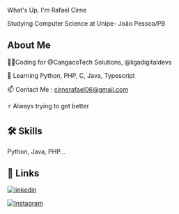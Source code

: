 
What's Up, I'm Rafael Cirne

Studying Computer Science at Unipe- João Pessoa/PB


## About Me
👩‍💻Coding for @CangacoTech Solutions, @ligadigitaldevs

🧠 Learning Python, PHP, C, Java, Typescript 


📫 Contact Me : cirnerafael06@gmail.com

⚡️ Always trying to get better


## 🛠 Skills
Python, Java, PHP...


## 🔗 Links
  
[![linkedin](https://img.shields.io/badge/linkedin-0A66C2?style=for-the-badge&logo=linkedin&logoColor=white)](https://www.linkedin.com/rafaelcirn3/)

[![Instagram](https://img.shields.io/badge/instagram-0A66C2?style=for-the-badge&logo=instagram&logoColor=white)](https://www.Instagram.com/rafaelcirn3/)
